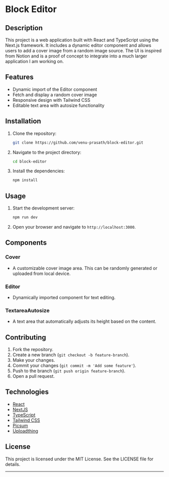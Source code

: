 # Block Editor

## Description

This project is a web application built with React and TypeScript using the Next.js framework. It includes a dynamic editor component and allows users to add a cover image from a random image source. The UI is inspired from Notion and is a proof of concept to integrate into a much larger application I am working on.

## Features

- Dynamic import of the Editor component
- Fetch and display a random cover image
- Responsive design with Tailwind CSS
- Editable text area with autosize functionality

## Installation

1. Clone the repository:
   ```sh
   git clone https://github.com/venu-prasath/block-editor.git
   ```
2. Navigate to the project directory:
   ```sh
   cd block-editor
   ```
3. Install the dependencies:
   ```sh
   npm install
   ```

## Usage

1. Start the development server:
   ```sh
   npm run dev
   ```
2. Open your browser and navigate to `http://localhost:3000`.

## Components

### Cover

- A customizable cover image area. This can be randomly generated or uploaded from local device.

### Editor

- Dynamically imported component for text editing.

### TextareaAutosize

- A text area that automatically adjusts its height based on the content.

## Contributing

1. Fork the repository.
2. Create a new branch (`git checkout -b feature-branch`).
3. Make your changes.
4. Commit your changes (`git commit -m 'Add some feature'`).
5. Push to the branch (`git push origin feature-branch`).
6. Open a pull request.

## Technologies

- [React](https://reactjs.org/)
- [NextJS](https://nextjs.org/)
- [TypeScript](https://www.typescriptlang.org/)
- [Tailwind CSS](https://tailwindcss.com/)
- [Picsum](https://picsum.photos/)
- [Uploadthing](https://uploadthing.com)

## License

This project is licensed under the MIT License. See the LICENSE file for details.

---
